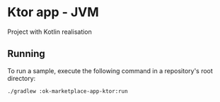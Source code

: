 # Ktor app - JVM

Project with Kotlin realisation

## Running

To run a sample, execute the following command in a repository's root directory:
```bash
./gradlew :ok-marketplace-app-ktor:run
```
